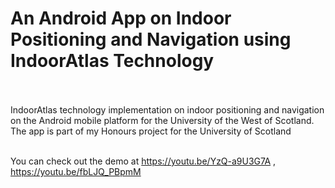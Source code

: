 # An Android App on Indoor Positioning and Navigation using IndoorAtlas Technology</br></br>

IndoorAtlas technology implementation on indoor positioning and navigation on the Android mobile platform for the University of the West of Scotland. The app is part of my Honours project for the University of Scotland</br></br>

You can check out the demo at https://youtu.be/YzQ-a9U3G7A , https://youtu.be/fbLJQ_PBpmM
